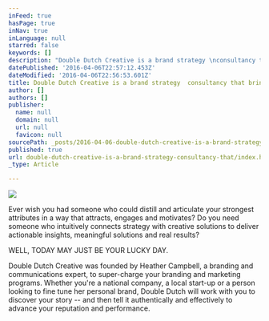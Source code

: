 ```yaml
---
inFeed: true
hasPage: true
inNav: true
inLanguage: null
starred: false
keywords: []
description: "Double Dutch Creative is a brand strategy \nconsultancy that brings inventive insights to advance your business."
datePublished: '2016-04-06T22:57:12.453Z'
dateModified: '2016-04-06T22:56:53.601Z'
title: Double Dutch Creative is a brand strategy  consultancy that brings inventive insights to advance your business.
author: []
authors: []
publisher:
  name: null
  domain: null
  url: null
  favicon: null
sourcePath: _posts/2016-04-06-double-dutch-creative-is-a-brand-strategy-consultancy-that.md
published: true
url: double-dutch-creative-is-a-brand-strategy-consultancy-that/index.html
_type: Article

---
```

![](https://the-grid-user-content.s3-us-west-2.amazonaws.com/b29d8a18-4caf-4f5c-8280-cd28e03a56b0.jpg)

Ever wish you had someone who could distill and articulate your strongest attributes in a way that attracts, engages and motivates? Do you need someone who intuitively connects strategy with creative solutions to deliver actionable insights, meaningful solutions and real results? 

WELL, TODAY MAY JUST BE YOUR LUCKY DAY. 

Double Dutch Creative was founded by Heather Campbell, a branding and communications expert, to super-charge your branding and marketing programs. Whether you're a national company, a local start-up or a person looking to fine tune her personal brand, Double Dutch will work with you to discover your story -- and then tell it authentically and effectively to advance your reputation and performance.